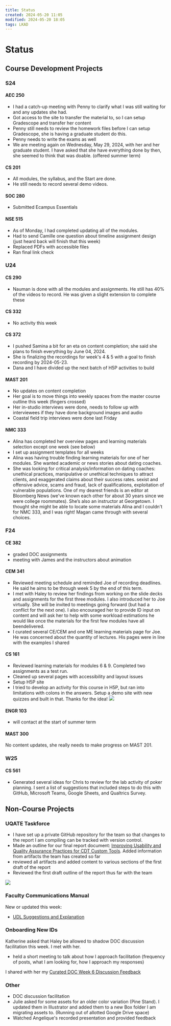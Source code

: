 ```yaml
---
title: Status
created: 2024-05-20 11:05
modified: 2024-05-20 18:05
tags: LKAD
---
```


# Status

## Course Development Projects

### S24

#### AEC 250

- I had a catch-up meeting with Penny to clarify what I was still waiting for and any updates she had.
- Got access to the site to transfer the material to, so I can setup Gradescope and transfer her content
- Penny still needs to review the homework files before I can setup Gradescope, she is having a graduate student do this.
- Penny needs to write the exams as well
- We are meeting again on Wednesday, May 29, 2024, with her and her graduate student. I have asked that she have everything done by then, she seemed to think that was doable. (offered summer term)

#### CS 201

- All modules, the syllabus, and the Start are done.
- He still needs to record several demo videos.

#### SOC 280

- Submitted Ecampus Essentials

#### NSE 515

- As of Monday, I had completed updating all of the modules.
- Had to send Camille one question about timeline assignment design (just heard back will finish that this week)
- Replaced PDFs with accessible files
- Ran final link check

### U24

#### CS 290

- Nauman is done with all the modules and assignments. He still has 40% of the videos to record. He was given a slight extension to complete these

#### CS 332

- No activity this week

#### CS 372

- I pushed Samina a bit for an eta on content completion; she said she plans to finish everything by June 04, 2024.
- She is finalizing the recordings for week's 4 & 5 with a goal to finish recording by 2024-05-23.
- Dana and I have divided up the next batch of H5P activities to build

#### MAST 201

- No updates on content completion
- Her goal is to move things into weekly spaces from the master course outline this week (fingers crossed)
- Her in-studio interviews were done, needs to follow up with interviewees if they have done background images and audio
- Coastal field trip interviews were done last Friday

#### NMC 333

- Alina has completed her overview pages and learning materials selection except one week (see below)
- I set up assignment templates for all weeks
- Alina was having trouble finding learning materials for one of her modules. She wanted academic or news stories about dating coaches.
- She was looking for critical analysis/information on dating coaches: unethical practices, manipulative or unethical techniques to attract clients, and exaggerated claims about their success rates. sexist and offensive advice, scams and fraud, lack of qualifications, exploitation of vulnerable populations. One of my dearest friends is an editor at Bloomberg News (we've known each other for about 30 years since we were college roommates). She’s also an instructor at Georgetown. I thought she might be able to locate some materials Alina and I couldn't for NMC 333, and I was right! Magan came through with several choices.

### F24

#### CE 382

- graded DOC assignments
- meeting with James and the instructors about animation

#### CEM 341

- Reviewed meeting schedule and reminded Joe of recording deadlines. He said he aims to be through week 5 by the end of this term.
- I met with Haley to review her findings from working on the slide decks and assignments for the first three modules. I also introduced her to Joe virtually. She will be invited to meetings going forward (but had a conflict for the next one). I also encouraged her to provide ID input on content and will ask her to help with some workload estimations he would like once the materials for the first few modules have all beendelivered.
- I curated several CE/CEM and one ME learning materials page for Joe. He was concerned about the quantity of lectures. His pages were in line with the examples I shared

#### CS 161

- Reviewed learning materials for modules 6 & 9. Completed two assignments as a test run.
- Cleaned up several pages with accessibility and layout issues
- Setup H5P site
- I tried to develop an activity for this course in H5P, but ran into limitations with colons in the answers. Setup a demo site with new quizzes and built in that. Thanks for the idea!
![](./images/cs161matching.png)

#### ENGR 103

- will contact at the start of summer term

#### MAST 300

No content updates, she really needs to make progress on MAST 201.

### W25

#### CS 561

- Generated several ideas for Chris to review for the lab activity of poker planning. I sent a list of suggestions that included steps to do this with GitHub, Microsoft Teams, Google Sheets, and Qualtrics Survey.

## Non-Course Projects

### UQATE Taskforce

- I have set up a private GitHub repository for the team so that changes to the report I am compiling can be tracked with version control.
- Made an outline for our final report document: [Improving Usability and Quality Assurance Practices for CDT Custom Tools](https://oregonstate.box.com/s/hqc24gyzz6w4b1stkpgoiqpdy5augslq). Added information from artifacts the team has created so far
- reviewed all artifacts and added content to various sections of the first draft of the report
- Reviewed the first draft outline of the report thus far with the team

![](./images/uqate-preview.png)

### Faculty Communications Manual

New or updated this week:

- [UDL Suggestions and Explanation](https://github.com/mundorfd/faculty-comms/blob/33aeb76ad3443a3bc1a321940469016fae8880db/UDL%20Suggestions%20and%20Explanation%20for%20Faculty.md)

### Onboarding New IDs

Katherine asked that Haley be allowed to shadow DOC discussion facilitation this week. I met with her.

- held a short meeting to talk about how I approach facilitation (frequency of posts, what I am looking for, how I approach my responses)

I shared with her my [Curated DOC Week 6 Discussion Feedback](https://github.com/mundorfd/faculty-comms/blob/33aeb76ad3443a3bc1a321940469016fae8880db/Curated%20DOC%20Week%206%20Discussion%20Feedback.md)

### Other

- DOC discussion facilitation
- Julie asked for some assets for an older color variation (Pine Stand). I updated them in Illustrator and added them to a new Box folder I am migrating assets to. (Running out of allotted Google Drive space)
- Watched Angelique's recorded presentation and provided feedback
